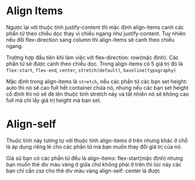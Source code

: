 # Align Items

Ngược lại với thuộc tính justify-content thì mặc định align-items canh các phần tử theo chiều dọc thay vì chiều ngang như justify-content. Tuy nhiên nếu đổi flex-direction sang column thì align-items sẽ canh theo chiều ngang.

Trường hợp đầu tiên khi làm việc với flex-direction: row(mặc định). Các phần tử sẽ được canh theo chiều dọc. Trong align-items có 5 giá trị đó là `flex-start`, `flex-end`, `center`, `stretch(default)`, `baseline(typography)`


Mặc định trong align-items là `stretch`, nếu các phần tử các bạn set height: auto thì nó sẽ cao full hết container chứa nó, nhưng nếu các bạn set height cố định thì nó sẽ đè lên thuộc tính stretch này và tất nhiên nó sẽ không cao full mà chỉ lấy giá trị height mà bạn set.

# Align-self

Thuộc tính  này tương tự với thuộc tính align-items ở trên nhưng khác ở chỗ là áp dụng riêng lẻ cho các phần tử mà bạn muốn thay đổi giá trị của nó.

Giả sử bạn có các phần tử đều là align-items: flex-start(mặc định) nhưng bạn muốn thẻ div màu vàng ở giữa chứ không phải ở trên thì lúc này các bạn chỉ cần css cho thẻ div màu vàng align-self: center là được